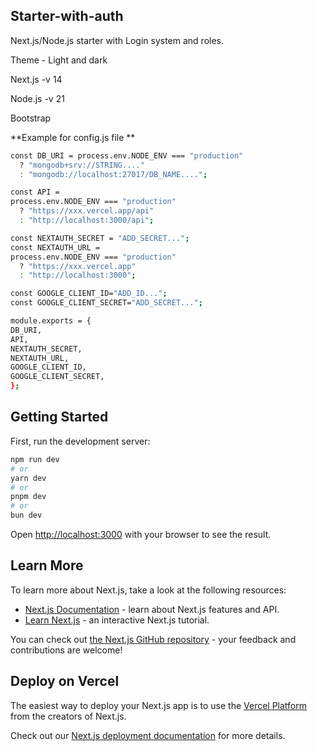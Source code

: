 ## Starter-with-auth

Next.js/Node.js starter with Login system and roles.

Theme - Light and dark

Next.js -v 14

Node.js -v 21

Bootstrap

**Example for config.js file 
**
```bash
const DB_URI = process.env.NODE_ENV === "production"
  ? "mongodb+srv://STRING...."
  : "mongodb://localhost:27017/DB_NAME....";

const API =
process.env.NODE_ENV === "production"
  ? "https://xxx.vercel.app/api"
  : "http://localhost:3000/api";

const NEXTAUTH_SECRET = "ADD_SECRET...";
const NEXTAUTH_URL =
process.env.NODE_ENV === "production"
  ? "https://xxx.vercel.app"
  : "http://localhost:3000";

const GOOGLE_CLIENT_ID="ADD_ID...";
const GOOGLE_CLIENT_SECRET="ADD_SECRET...";

module.exports = {
DB_URI,
API,
NEXTAUTH_SECRET,
NEXTAUTH_URL,
GOOGLE_CLIENT_ID,
GOOGLE_CLIENT_SECRET,
};

```

## Getting Started

First, run the development server:

```bash
npm run dev
# or
yarn dev
# or
pnpm dev
# or
bun dev
```

Open [http://localhost:3000](http://localhost:3000) with your browser to see the result.


## Learn More

To learn more about Next.js, take a look at the following resources:

- [Next.js Documentation](https://nextjs.org/docs) - learn about Next.js features and API.
- [Learn Next.js](https://nextjs.org/learn) - an interactive Next.js tutorial.

You can check out [the Next.js GitHub repository](https://github.com/vercel/next.js/) - your feedback and contributions are welcome!

## Deploy on Vercel

The easiest way to deploy your Next.js app is to use the [Vercel Platform](https://vercel.com/new?utm_medium=default-template&filter=next.js&utm_source=create-next-app&utm_campaign=create-next-app-readme) from the creators of Next.js.

Check out our [Next.js deployment documentation](https://nextjs.org/docs/deployment) for more details.
